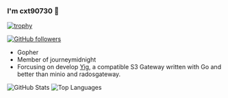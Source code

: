 ### I'm cxt90730 👋

[![trophy](https://github-profile-trophy.vercel.app/?username=cxt90730)](https://github.com/ryo-ma/github-profile-trophy)

<!--
**cxt90730/cxt90730** is a ✨ _special_ ✨ repository because its `README.md` (this file) appears on your GitHub profile.

Here are some ideas to get you started:

- 🔭 I’m currently working on ...
- 🌱 I’m currently learning ...
- 👯 I’m looking to collaborate on ...
- 🤔 I’m looking for help with ...
- 💬 Ask me about ...
- 📫 How to reach me: ...
- 😄 Pronouns: ...
- ⚡ Fun fact: ...
-->

[![GitHub followers](https://img.shields.io/github/followers/cxt90730?label=Follow%20at%20GitHub&style=for-the-badge)](https://github.com/cxt90730)

- Gopher
- Member of journeymidnight
- Forcusing on develop [Yig](https://github.com/journeymidnight/yig), a compatible S3 Gateway written with Go and better than minio and radosgateway.

<div data-iframe-width="150" data-iframe-height="270" data-share-badge-id="9005f902-6a5a-4be8-91d8-90d456392f9b" data-share-badge-host="https://www.credly.com"></div><script type="text/javascript" async src="//cdn.credly.com/assets/utilities/embed.js"></script>

![GitHub Stats](https://github-readme-stats.vercel.app/api?username=cxt90730&theme=cobalt&show_icons=true&&line_height=40)
![Top Languages](https://github-readme-stats.vercel.app/api/top-langs/?username=cxt90730&theme=cobalt&show_icons=true)
